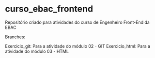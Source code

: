 # curso_ebac_frontend
Repositório criado para atividades do curso de Engenheiro Front-End da EBAC

Branches:

  Exercicio_git: Para a atividade do módulo 02 - GIT
  Exercicio_html: Para a atividade do módulo 03 - HTML
